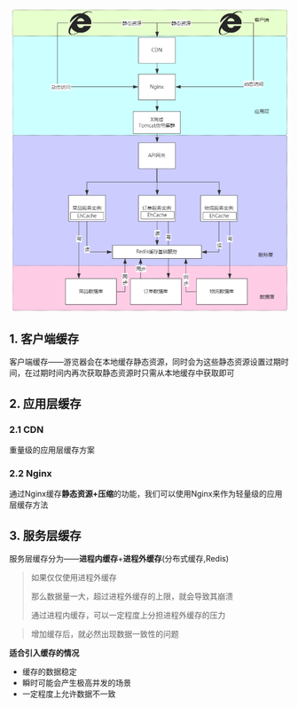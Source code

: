 ![图片1](p/图片1.png)

## 1. 客户端缓存

客户端缓存——游览器会在本地缓存静态资源，同时会为这些静态资源设置过期时间，在过期时间内再次获取静态资源时只需从本地缓存中获取即可

## 2. 应用层缓存

### 2.1 CDN

重量级的应用层缓存方案

### 2.2 Nginx

通过Nginx缓存**静态资源+压缩**的功能，我们可以使用Nginx来作为轻量级的应用层缓存方法

## 3. 服务层缓存

服务层缓存分为——**进程内缓存**+**进程外缓存**(分布式缓存,Redis)

> 如果仅仅使用进程外缓存
>
> 那么数据量一大，超过进程外缓存的上限，就会导致其崩溃
>
> 通过进程内缓存，可以一定程度上分担进程外缓存的压力



> 增加缓存后，就必然出现数据一致性的问题

**适合引入缓存的情况**

* 缓存的数据稳定
* 瞬时可能会产生极高并发的场景
* 一定程度上允许数据不一致